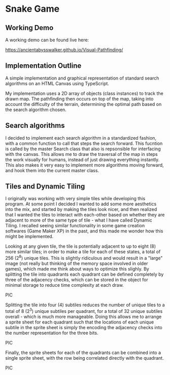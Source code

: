 # Snake Game

## Working Demo

A working demo can be found live here:

https://ancientabysswalker.github.io/Visual-Pathfinding/

## Implementation Outline

A simple implementation and graphical representation of standard search algorithms on an HTML Canvas using TypeScript.

My implementation uses a 2D array of objects (class instances) to track the drawn map. The pathfinding then occurs on top of the map, taking into account the difficulty of the terrain, determining the optimal path based on the search algorithm chosen.

## Search algorithms

I decided to implement each search algorithm in a standardized fashion, with a common function to call that steps the search forward. This fucntion is called by the master Search class that also is repsonsible for interfacing with the canvas. This allows me to draw the traversal of the map in steps the work visually for humans, instead of just drawing everything instantly. This also makes it very easy to implement more algorithms moving forward, and hook them into the current master class.

## Tiles and Dynamic Tiling

I originally was working with very simple tiles while developing this program. At some point I decided I wanted to add some more aesthetics into the mix, and started by making the tiles look nicer, and then realized that I wanted the tiles to interact with each-other based on whether they are adjacent to more of the same type of tile - what I have called Dynamic Tiling. I recalled seeing similar functionality in some game creation softwares (Game Maker XP) in the past, and this made me wonder how this might be implemented.

Looking at any given tile, the tile is potentially adjacent to up to eight (8) more similar tiles; in order to make a tile for each of these states, a total of 256 (2<sup>8</sup>) unique tiles. This is slightly ridiculous and would result in a "large" image (not really but thinking of the memory space involved in older games), which made me think about ways to optimize this slighly. By splitting the tile into quadrants each quadrant can be defined completely by three of the adjacency checks, which can be stored in the object for minimal storage to reduce time complexity at each draw.

PIC

Splitting the tile into four (4) subtiles reduces the number of unique tiles to a total of 8 (2<sup>3</sup>) unique subtiles per quadrant, for a total of 32 unique subtiles overall - which is much more manageable. Doing this allows me to arrange a sprite sheet for each quadrant such that the locations of each unique subtile in the sprite sheet is simply the encoding the adjacency checks into the number representation for the three bits.

PIC

Finally, the sprite sheets for each of the quadrants can be combined into a single sprite sheet, with the row being correlated directly with the quadrant.

PIC
